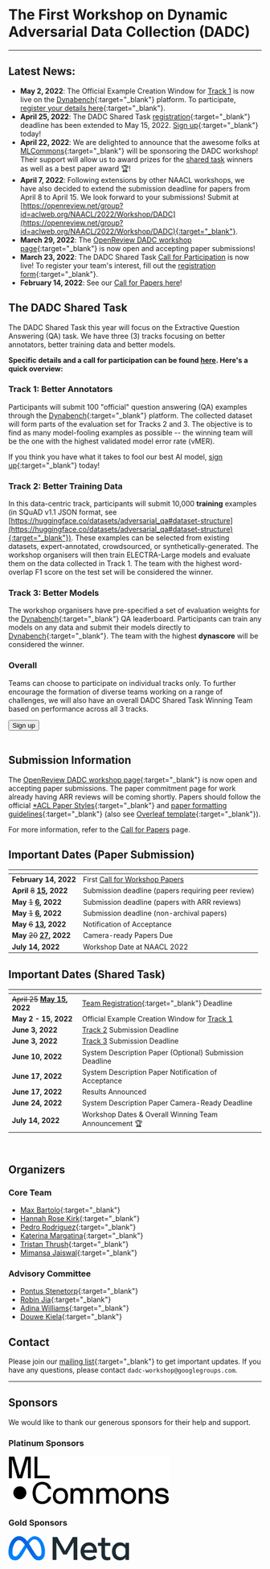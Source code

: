 # The First Workshop on Dynamic Adversarial Data Collection (DADC)
-----------------------------------------------------------------------------

## Latest News: 
* **May 2, 2022**: The Official Example Creation Window for [Track 1](/shared-task.html#track-1-better-annotators) is now live on the [Dynabench](https://dynabench.org/tasks/qa){:target="_blank"} platform. To participate, [register your details here](https://docs.google.com/forms/d/e/1FAIpQLSfKXEFdkgkvxzZfvtT7EXhmzHjpzTYldca76Fd4P8APfvyGBA/viewform){:target="_blank"}. 
* **April 25, 2022**: The DADC Shared Task [registration](https://docs.google.com/forms/d/e/1FAIpQLSfKXEFdkgkvxzZfvtT7EXhmzHjpzTYldca76Fd4P8APfvyGBA/viewform){:target="_blank"} deadline has been extended to May 15, 2022. [Sign up](https://docs.google.com/forms/d/e/1FAIpQLSfKXEFdkgkvxzZfvtT7EXhmzHjpzTYldca76Fd4P8APfvyGBA/viewform){:target="_blank"} today!
* **April 22, 2022**: We are delighted to announce that the awesome folks at [MLCommons](https://mlcommons.org/en/){:target="_blank"} will be sponsoring the DADC workshop! Their support will allow us to award prizes for the [shared task](shared-task.html) winners as well as a best paper award 🏆!
* **April 7, 2022**: Following extensions by other NAACL workshops, we have also decided to extend the submission deadline for papers from April 8 to April 15. We look forward to your submissions! Submit at [https://openreview.net/group?id=aclweb.org/NAACL/2022/Workshop/DADC](https://openreview.net/group?id=aclweb.org/NAACL/2022/Workshop/DADC){:target="_blank"}. 
* **March 29, 2022**: The [OpenReview DADC workshop page](https://openreview.net/group?id=aclweb.org/NAACL/2022/Workshop/DADC){:target="_blank"} is now open and accepting paper submissions!
* **March 23, 2022**: The DADC Shared Task [Call for Participation](/shared-task.html) is now live! To register your team's interest, fill out the [registration form](https://docs.google.com/forms/d/e/1FAIpQLSfKXEFdkgkvxzZfvtT7EXhmzHjpzTYldca76Fd4P8APfvyGBA/viewform){:target="_blank"}.
* **February 14, 2022**: See our [Call for Papers here](/call-for-papers.html)!

## The DADC Shared Task
The DADC Shared Task this year will focus on the Extractive Question Answering (QA) task. We have three (3) tracks focusing on better annotators, better training data and better models.

**Specific details and a call for participation can be found [here](/shared-task.html). Here's a quick overview:** 

### Track 1: Better Annotators
Participants will submit 100 "official" question answering (QA) examples through the [Dynabench](https://dynabench.org/tasks/qa){:target="_blank"} platform. The collected dataset will form parts of the evaluation set for Tracks 2 and 3. The objective is to find as many model-fooling examples as possible -- the winning team will be the one with the highest validated model error rate (vMER).

If you think you have what it takes to fool our best AI model, [sign up](https://docs.google.com/forms/d/e/1FAIpQLSfKXEFdkgkvxzZfvtT7EXhmzHjpzTYldca76Fd4P8APfvyGBA/viewform){:target="_blank"} today!

### Track 2: Better Training Data
In this data-centric track, participants will submit 10,000 **training** examples (in SQuAD v1.1 JSON format, see [https://huggingface.co/datasets/adversarial_qa#dataset-structure](https://huggingface.co/datasets/adversarial_qa#dataset-structure){:target="_blank"}). These examples can be selected from existing datasets, expert-annotated, crowdsourced, or synthetically-generated. The workshop organisers will then train ELECTRA-Large models and evaluate them on the data collected in Track 1. The team with the highest word-overlap F1 score on the test set will be considered the winner.    

### Track 3: Better Models
The workshop organisers have pre-specified a set of evaluation weights for the [Dynabench](https://dynabench.org/tasks/qa){:target="_blank"} QA leaderboard. Participants can train any models on any data and submit their models directly to [Dynabench](https://dynabench.org/tasks/qa){:target="_blank"}. The team with the highest **dynascore** will be considered the winner.

### Overall
Teams can choose to participate on individual tracks only. To further encourage the formation of diverse teams working on a range of challenges, we will also have an overall DADC Shared Task Winning Team based on performance across all 3 tracks.

<form action="https://docs.google.com/forms/d/e/1FAIpQLSfKXEFdkgkvxzZfvtT7EXhmzHjpzTYldca76Fd4P8APfvyGBA/viewform" method="get" target="_blank"><button class="btn btn-success" type="submit">Sign up</button></form>
<br />

## Submission Information

The [OpenReview DADC workshop page](https://openreview.net/group?id=aclweb.org/NAACL/2022/Workshop/DADC){:target="_blank"} is now open and accepting paper submissions. 
The paper commitment page for work already having ARR reviews will be coming shortly.
Papers should follow the official [*ACL Paper Styles](https://github.com/acl-org/acl-style-files){:target="_blank"} and [paper formatting guidelines](https://acl-org.github.io/ACLPUB/formatting.html#paper-format){:target="_blank"} (also see [Overleaf template](https://www.overleaf.com/read/crtcwgxzjskr){:target="_blank"}).

For more information, refer to the [Call for Papers](/call-for-papers.html) page.
<br />

## Important Dates (Paper Submission)

| <!-- -->                                       | <!-- -->                                               |
|:-----------------------------------------------|:-------------------------------------------------------|
| **February 14, 2022**                          | First [Call for Workshop Papers](call-for-papers.html) |
| **April** <del>8</del> **<ins>15</ins>, 2022** | Submission deadline (papers requiring peer review)     |
| **May** <del>1</del> **<ins>6</ins>, 2022**    | Submission deadline (papers with ARR reviews)          |
| **May** <del>1</del> **<ins>6</ins>, 2022**    | Submission deadline (non-archival papers)              |
| **May** <del>6</del> **<ins>13</ins>, 2022**   | Notification of Acceptance                             |
| **May** <del>20</del> **<ins>27</ins>, 2022**  | Camera-ready Papers Due                                |
| **July 14, 2022**                              | Workshop Date at NAACL 2022                            |

## Important Dates (Shared Task)

| <!-- -->                                        | <!-- -->                                                                                                                                               |
|:------------------------------------------------|:-------------------------------------------------------------------------------------------------------------------------------------------------------|
| <del>April 25</del> **<ins>May 15</ins>, 2022** | [Team Registration](https://docs.google.com/forms/d/e/1FAIpQLSfKXEFdkgkvxzZfvtT7EXhmzHjpzTYldca76Fd4P8APfvyGBA/viewform){:target="_blank"} Deadline    |
| **May 2 - 15, 2022**                            | Official Example Creation Window for [Track 1](/shared-task.html#track-1-better-annotators)                                                            |
| **June 3, 2022**                                | [Track 2](/shared-task.html#track-2-better-training-data) Submission Deadline                                                                          |
| **June 3, 2022**                                | [Track 3](/shared-task.html#track-3-better-models) Submission Deadline                                                                                 |
| **June 10, 2022**                               | System Description Paper (Optional) Submission Deadline                                                                                                |
| **June 17, 2022**                               | System Description Paper Notification of Acceptance                                                                                                    |
| **June 17, 2022**                               | Results Announced                                                                                                                                      |
| **June 24, 2022**                               | System Description Paper Camera-Ready Deadline                                                                                                         |
| **July 14, 2022**                               | Workshop Dates & Overall Winning Team Announcement 🏆                                                                                                  |

<br />


## Organizers


### Core Team

* [Max Bartolo](http://bartolo.ai/){:target="_blank"}
* [Hannah Rose Kirk](https://www.hannahrosekirk.com/){:target="_blank"}
* [Pedro Rodriguez](https://www.pedro.ai){:target="_blank"}
* [Katerina Margatina](https://katerinamargatina.github.io/){:target="_blank"}
* [Tristan Thrush](http://www.tristanthrush.com/){:target="_blank"}
* [Mimansa Jaiswal](https://mimansajaiswal.github.io/){:target="_blank"}

### Advisory Committee

* [Pontus Stenetorp](https://pontus.stenetorp.se/){:target="_blank"}
* [Robin Jia](https://robinjia.github.io/){:target="_blank"}
* [Adina Williams](https://wp.nyu.edu/adinawilliams/){:target="_blank"}
* [Douwe Kiela](https://douwekiela.github.io/){:target="_blank"}

[//]: # (### Program Committee)

[//]: # ()
[//]: # (* Shi Feng)

[//]: # (* Paul Röttger)

[//]: # (* Chen Zhao)

[//]: # (* Maharshi Gor)

[//]: # (* Johnny Wei)

[//]: # (* Maximilian Mozes)

[//]: # (* Joe Barrow)

[//]: # (* Yixin Nie)

[//]: # (* Candace Ross)

[//]: # (* Mohit Bansal)

[//]: # (* Bertram Vidgen)

[//]: # (* Scott Hale)

[//]: # (* Zeerak Talat)

[//]: # (* Amanpreet Singh)

[//]: # (* Atticus Geiger)

[//]: # (* Christopher Potts)

[//]: # (* Ethan Perez)

[//]: # (* Scott Yih)

[//]: # (* Sebastian Riedel)

[//]: # (* Eric Wallace)

[//]: # (* Joao Sedoc)

[//]: # (* John P. Lalor)

[//]: # (* Phu Mon Htut)

## Contact

Please join our [mailing list](https://groups.google.com/u/0/g/dadc-workshop){:target="_blank"} to get important updates. If you have any questions, please contact `dadc-workshop@googlegroups.com`.

<hr />

## Sponsors
We would like to thank our generous sponsors for their help and support.

### Platinum Sponsors

<a href="https://mlcommons.org/en/" target="_blank"><img src="/img/mlc_logo.png" width="320px" /></a>

### Gold Sponsors

<a href="https://ai.facebook.com/" target="_blank"><img src="/img/meta_logo.png"  width="240px"/></a>
